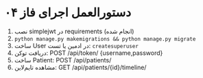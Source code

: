 # دستورالعمل اجرای فاز ۰۴
1) نصب simplejwt در requirements (انجام شده)
2) `python manage.py makemigrations && python manage.py migrate`
3) ساخت User در ادمین یا تست: `createsuperuser`
4) دریافت توکن: POST /api/token/ {username,password}
5) ساخت Patient: POST /api/patients/
6) مشاهده تایم‌لاین: GET /api/patients/{id}/timeline/
